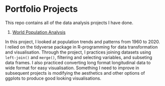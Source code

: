 # Portfolio Projects
This repo contains all of the data analysis projects I have done. 

1. [World Population Analysis](portfolio-projects/world%20population%20analysis.Rmd)

In this project, I looked at population trends and patterns from 1960 to 2020. I relied on the tidyverse package in R-programming for data transformation and visualisation. Through the project, I practices joining datasets using `left-join()` and `merge()`, filtering and selecting variables, and subseting data frames. I also practiced converting long format longitudinal data to wide format for easy visualisation. Something I need to improve in subsequent projects is modifying the aesthetics and other options of ggplots to produce good looking visualisations.
